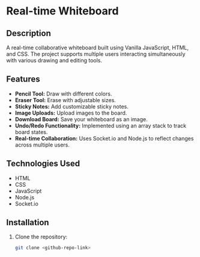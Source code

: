 # Real-time Whiteboard

## Description
A real-time collaborative whiteboard built using Vanilla JavaScript, HTML, and CSS. The project supports multiple users interacting simultaneously with various drawing and editing tools.

## Features
- **Pencil Tool:** Draw with different colors.
- **Eraser Tool:** Erase with adjustable sizes.
- **Sticky Notes:** Add customizable sticky notes.
- **Image Uploads:** Upload images to the board.
- **Download Board:** Save your whiteboard as an image.
- **Undo/Redo Functionality:** Implemented using an array stack to track board states.
- **Real-time Collaboration:** Uses Socket.io and Node.js to reflect changes across multiple users.

## Technologies Used
- HTML
- CSS
- JavaScript
- Node.js
- Socket.io

## Installation
1. Clone the repository:
   ```sh
   git clone <github-repo-link>

